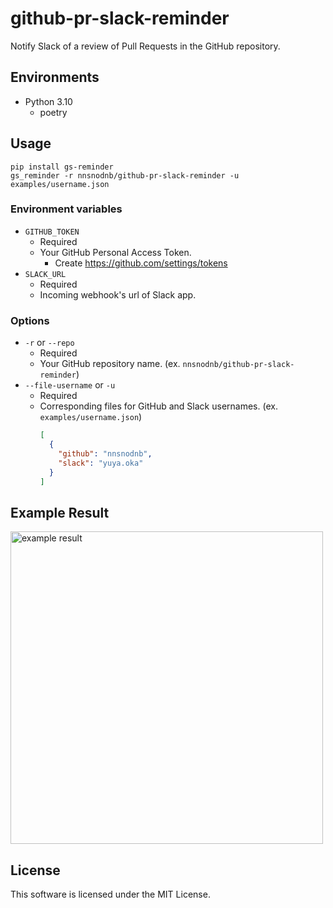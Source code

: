 # github-pr-slack-reminder

Notify Slack of a review of Pull Requests in the GitHub repository.

## Environments

- Python 3.10
  - poetry

## Usage

```shell
pip install gs-reminder
gs_reminder -r nnsnodnb/github-pr-slack-reminder -u examples/username.json
```

### Environment variables

- `GITHUB_TOKEN`
  - Required
  - Your GitHub Personal Access Token.
    - Create https://github.com/settings/tokens
- `SLACK_URL`
  - Required
  - Incoming webhook's url of Slack app.

### Options

- `-r` or `--repo`
  - Required
  - Your GitHub repository name. (ex. `nnsnodnb/github-pr-slack-reminder`)
- `--file-username` or `-u`
  - Required 
  - Corresponding files for GitHub and Slack usernames. (ex. `examples/username.json`)
    ```json
    [
      {
        "github": "nnsnodnb",
        "slack": "yuya.oka"    
      }
    ]
    ```

## Example Result

<img src="https://user-images.githubusercontent.com/9856514/168425744-bcfd0510-3ec3-433e-82c1-4d8d2d1940d8.png" alt="example result" width="500px">

## License

This software is licensed under the MIT License.
